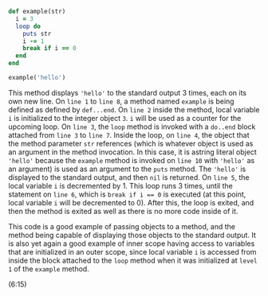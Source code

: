 `````ruby
def example(str)
  i = 3
  loop do
    puts str
    i -= 1
    break if i == 0
  end
end

example('hello')
`````

This method displays `'hello'` to the standard output 3 times, each on its own new line. On `line 1` to `line 8`, a method named `example` is being defined as defined by `def...end`. On `line 2` inside the method, local variable `i` is initialized to the integer object `3`. `i` will be used as a counter for the upcoming loop. On `line 3`, the `loop` method is invoked with a `do..end` block attached from `line 3` to `line 7`. Inside the loop, on `line 4`, the object that the method parameter `str` references (which is whatever object is used as an argument in the method invocation. In this case, it is astring literal object `'hello'` because the `example` method is invoked on `line 10` with `'hello'` as an argument) is used as an argument to the `puts` method. The `'hello'` is displayed to the standard output, and then `nil` is returned. On `line 5`, the local variable `i` is decremented by 1. This loop runs 3 times, until the statement on `line 6`, which is `break if i == 0` is executed (at this point, local variable `i` will be decremented to 0). After this, the loop is exited, and then the method is exited as well as there is no more code inside of it. 

This code is a good example of passing objects to a method, and the method being capable of displaying those objects to the standard output. It is also yet again a good example of inner scope having access to variables that are initialized in an outer scope, since local variable `i` is accessed from inside the block attached to the `loop` method when it was initialized at `level 1` of the `example` method.



(6:15)